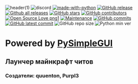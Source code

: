 ![header(1)](https://user-images.githubusercontent.com/80628386/203738665-56610d5a-684e-4c14-a6ab-680bb203a6f2.png)
![discord](https://discord.com/api/guilds/1023398367910445086/embed.png)
[![made-with-python](https://img.shields.io/badge/Made%20with-Python-1f425f.svg)](https://www.python.org/)
[![GitHub release](https://img.shields.io/github/release/WineDevs/Wine-Launcher)](https://GitHub.com/WineDevs/Wine-Launcher/releases/)
[![Github all releases](https://img.shields.io/github/downloads/WineDevs/Wine-Launcher/total.svg)](https://GitHub.com/WineDevs/Wine-Launcher/releases/)
[![GitHub stars](https://badgen.net/github/stars/WineDevs/Wine-Launcher)](https://GitHub.com/WineDevs/Wine-Launcher/)
[![GitHub contributors](https://badgen.net/github/contributors/WineDevs/Wine-Launcher)](https://GitHub.com/WineDevs/Wine-Launcher/)
[![Open Source Love png1](https://badges.frapsoft.com/os/v1/open-source.png?v=103)](https://github.com/WineDevs/Wine-Launcher/)
[![Maintenance](https://img.shields.io/badge/Maintained%3F-no-green.svg)](https://GitHub.com/WineDevs/Wine-Launcher)
[![GitHub commits](https://badgen.net/github/commits/WineDevs/Wine-Launcher)](https://GitHub.com/WineDevs/Wine-Launcher)
[![GitHub latest commit](https://badgen.net/github/last-commit/WineDevs/Wine-Launcher)](https://GitHub.com/WineDevs/Wine-Launcher/)
![GitHub repo size](https://img.shields.io/github/repo-size/WineDevs/Wine-Launcher)
![Python min ver](https://img.shields.io/badge/python-%3E%3D3.8.10-blue)

# Powered by [PySimpleGUI](https://github.com/PySimpleGUI/PysimpleGUI)

## Лаунчер майнкрафт читов
### Создатели: quuenton, Purpl3

